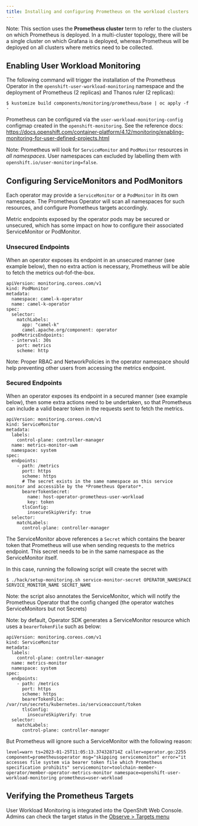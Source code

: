 ```yaml
---
title: Installing and configuring Prometheus on the workload clusters
---
```


Note:
This section uses the **Prometheus cluster** term to refer to the clusters on which Prometheus is deployed. 
In a multi-cluster topology, there will be a single cluster on which Grafana is deployed, whereas Prometheus will be deployed on all clusters where metrics need to be collected.

## Enabling User Workload Monitoring

The following command will trigger the installation of the Prometheus Operator in the `openshift-user-workload-monitoring` namespace and the deployment of Prometheus (2 replicas) and Thanos ruler (2 replicas):

```
$ kustomize build components/monitoring/prometheus/base | oc apply -f -   
```

Prometheus can be configured via the `user-workload-monitoring-config` configmap created in the `openshift-monitoring`. See the reference docs: https://docs.openshift.com/container-platform/4.12/monitoring/enabling-monitoring-for-user-defined-projects.html

Note: Prometheus will look for `ServiceMonitor` and `PodMonitor` resources in _all namespaces_. User namespaces can excluded by labelling them with `openshift.io/user-monitoring=false`.

## Configuring ServiceMonitors and PodMonitors

Each operator may provide a `ServiceMonitor` or a `PodMonitor` in its own namespace. 
The Prometheus Operator will scan all namespaces for such resources, and configure Prometheus targets accordingly.

Metric endpoints exposed by the operator pods may be secured or unsecured, which has some impact on how to configure their associated ServiceMonitor or PodMonitor.

### Unsecured Endpoints

When an operator exposes its endpoint in an unsecured manner (see example below), then no extra action is necessary, Prometheus will be able to fetch the metrics out-fof-the-box.


```
apiVersion: monitoring.coreos.com/v1
kind: PodMonitor
metadata:
  namespace: camel-k-operator
  name: camel-k-operator
spec:
  selector:
    matchLabels:
      app: "camel-k"
      camel.apache.org/component: operator
  podMetricsEndpoints:
  - interval: 30s
    port: metrics
    scheme: http
```

Note: Proper RBAC and NetworkPolicies in the operator namespace should help preventing other users from accessing the metrics endpoint.

### Secured Endpoints

When an operator exposes its endpoint in a secured manner (see example below), then some extra actions need to be undertaken, so that Prometheus can include a valid bearer token in the requests sent to fetch the metrics.

```
apiVersion: monitoring.coreos.com/v1
kind: ServiceMonitor
metadata:
  labels:
    control-plane: controller-manager
  name: metrics-monitor-uwm
  namespace: system
spec:
  endpoints:
    - path: /metrics
      port: https
      scheme: https
      # The secret exists in the same namespace as this service monitor and accessible by the *Prometheus Operator*.
      bearerTokenSecret:
        name: host-operator-prometheus-user-workload
        key: token
      tlsConfig:
        insecureSkipVerify: true
  selector:
    matchLabels:
      control-plane: controller-manager
```

The ServiceMonitor above references a `Secret` which contains the bearer token that Prometheus will use when sending requests to the metrics endpoint. This secret needs to be in the same namespace as the ServiceMonitor itself. 


In this case, running the following script will create the secret with 

```
$ ./hack/setup-monitoring.sh service-monitor-secret OPERATOR_NAMESPACE SERVICE_MONITOR_NAME SECRET_NAME      
```

Note: the script also annotates the ServiceMonitor, which will notify the Prometheus Operator that the config changed (the operator watches ServiceMonitors but not Secrets)


Note: by default, Operator SDK generates a ServiceMonitor resource which uses a `bearerTokenFile` such as below:

```
apiVersion: monitoring.coreos.com/v1
kind: ServiceMonitor
metadata:
  labels:
    control-plane: controller-manager
  name: metrics-monitor
  namespace: system
spec:
  endpoints:
    - path: /metrics
      port: https
      scheme: https
      bearerTokenFile: /var/run/secrets/kubernetes.io/serviceaccount/token
      tlsConfig:
        insecureSkipVerify: true
  selector:
    matchLabels:
      control-plane: controller-manager
```

But Prometheus will ignore such a ServiceMonitor with the following reason:

```
level=warn ts=2023-01-25T11:05:13.374328714Z caller=operator.go:2255 component=prometheusoperator msg="skipping servicemonitor" error="it accesses file system via bearer token file which Prometheus specification prohibits" servicemonitor=toolchain-member-operator/member-operator-metrics-monitor namespace=openshift-user-workload-monitoring prometheus=user-workload
```

## Verifying the Prometheus Targets

User Workload Monitoring is integrated into the OpenShift Web Console. 
Admins can check the target status in the [Observe > Targets menu](https://console-openshift-console.apps.sandbox-stage.gb17.p1.openshiftapps.com/monitoring/targets)